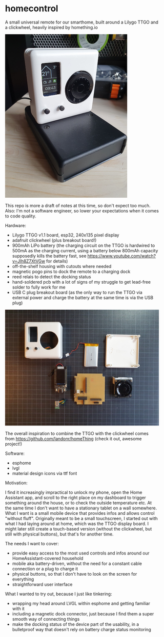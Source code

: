# homecontrol
A small universal remote for our smarthome, built around a Lilygo TTGO and a clickwheel, heavily inspired by homething.io

<img src="photos/20241120_094311_resized.jpg" width="400" title="photo of the assembled remote control on top of the charging dock" alt="photo of the assembled remote control on top of the charging dock"/>



This repo is more a draft of notes at this time, so don't expect too much. Also: I'm not a software engineer, so lower your expectations when it comes to code quality.

Hardware:
- Lilygo TTGO v1.1 board, esp32, 240x135 pixel display
- adafruit clickwheel (plus breakout board!)
- 900mAh LiPo battery (the charging circuit on the TTGO is hardwired to 500mA as the charging current, using a battery below 800mAh capacity supposedly kills the battery fast, see https://www.youtube.com/watch?v=JIh8Z7XtVGw for details)
- off-the-shelf housing with cutouts where needed
- magnetic pogo pins to dock the remote to a charging dock
- reed relais to detect the docking status
- hand-soldered pcb with a lot of signs of my struggle to get lead-free solder to fully work for me
- USB C plug breakout board (as the only way to run the TTGO via external power and charge the battery at the same time is via the USB plug)

<img src="photos/20241119_142357_resized.jpg" width="600" title="photo of the individual parts of the remote" alt="photo of the individual parts of the remote"/>


The overall inspiration to combine the TTGO with the clickwheel comes from https://github.com/landonr/homeThing (check it out, awesome project!)

Software:
- esphome
- lvgl
- material design icons via ttf font

Motivation:

I find it increasingly impractical to unlock my phone, open the Home Assistant app, and scroll to the right place on my dashboard to trigger something around the house, or to check the outside temperature etc. At the same time I don't want to have a stationary tablet on a wall somewhere. What I want is a small mobile device that provides infos and allows control "without fluff". Originally meant to be a small touchscreen, I started out with what I had laying around at home, which was the TTGO display board. I might later still create a touch-based version (without the clickwheel, but still with physical buttons), but that's for another time. 

The needs I want to cover:
- provide easy access to the most used controls and infos around our HomeAssistant-covered household
- mobile aka battery-driven, without the need for a constant cable connection or a plug to charge it
- physical buttons, so that I don't have to look on the screen for everything
- straightforward user interface

What I wanted to try out, because I just like tinkering:
- wrapping my head around LVGL within esphome and getting familiar with it
- including a magnetic dock connector, just because I find them a super smooth way of connecting things
- make the docking status of the device part of the usability, in a bulletproof way that doesn't rely on battery charge status monitoring

